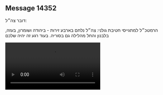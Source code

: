 ## Message 14352

דובר צה״ל:

הרמטכ״ל למתגייסי חטיבת גולני: צה״ל נלחם בארבע זירות - ביהודה ושומרון, בעזה, בלבנון והחל מהלילה גם בסוריה. בעוד רגע זה יהיה שלכם

![Video](https://data.iron-swords.co.il/2024/December/08/14352/14352_media.mp4)
